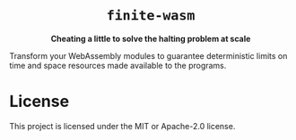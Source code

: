 <div align="center">
    <h1><code>finite-wasm</code></h1>
    <strong>Cheating a little to solve the halting problem at scale</strong>
</div>

Transform your WebAssembly modules to guarantee deterministic limits on time and space resources
made available to the programs.

# License

This project is licensed under the MIT or Apache-2.0 license.
